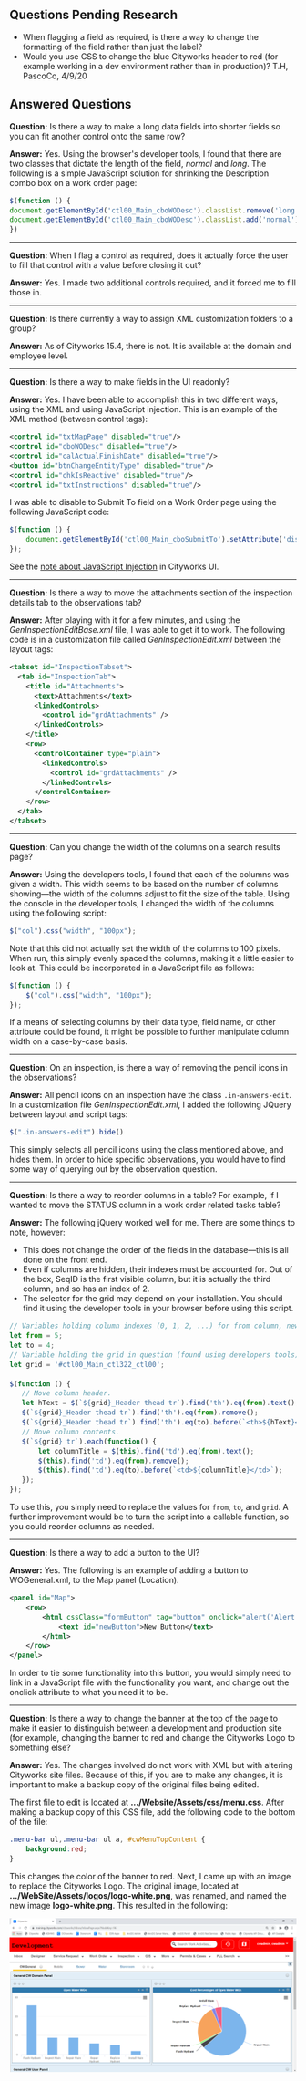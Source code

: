 ## Questions Pending Research
* When flagging a field as required, is there a way to change the formatting of the field rather than just the label?
* Would you use CSS to change the blue Cityworks header to red (for example working in a dev environment rather than in production)?  T.H, PascoCo, 4/9/20

## Answered Questions
**Question:** Is there a way to make a long data fields into shorter fields so you can fit another control onto the same row?

**Answer:** Yes. Using the browser's developer tools, I found that there are two classes that dictate the length of the field, *normal* and *long*. The following is a simple JavaScript solution for shrinking the Description combo box on a work order page:
```JavaScript
$(function () {
document.getElementById('ctl00_Main_cboWODesc').classList.remove('long');
document.getElementById('ctl00_Main_cboWODesc').classList.add('normal');
})
```

---
**Question:** When I flag a control as required, does it actually force the user to fill that control with a value before closing it out?

**Answer:** Yes. I made two additional controls required, and it forced me to fill those in.

---
**Question:** Is there currently a way to assign XML customization folders to a group?

**Answer:** As of Cityworks 15.4, there is not. It is available at the domain and employee level.

---
**Question:** Is there a way to make fields in the UI readonly?

**Answer:** Yes. I have been able to accomplish this in two different ways, using the XML and using JavaScript injection. This is an example of the XML method (between control tags):

```xml
<control id="txtMapPage" disabled="true"/>
<control id="cboWODesc" disabled="true"/>
<control id="calActualFinishDate" disabled="true"/>
<button id="btnChangeEntityType" disabled="true"/>
<control id="chkIsReactive" disabled="true"/>
<control id="txtInstructions" disabled="true"/>
```

I was able to disable to Submit To field on a Work Order page using the following JavaScript code:
```JavaScript
$(function () {
    document.getElementById('ctl00_Main_cboSubmitTo').setAttribute('disabled', true);
});
```

See the [note about JavaScript Injection](https://github.com/bswhitney/Cityworks-UICustomization-Training-Snippets#note-on-javascript-injection-content-in-this-course) in Cityworks UI.

---
**Question:** Is there a way to move the attachments section of the inspection details tab to the observations tab?

**Answer:** After playing with it for a few minutes, and using the *GenInspectionEditBase.xml* file, I was able to get it to work. The following code is in a customization file called *GenInspectionEdit.xml* between the layout tags:
```xml
<tabset id="InspectionTabset">
  <tab id="InspectionTab">
    <title id="Attachments">
      <text>Attachments</text>
      <linkedControls>
        <control id="grdAttachments" />
      </linkedControls>
    </title>
    <row>
      <controlContainer type="plain">
        <linkedControls>
          <control id="grdAttachments" />
        </linkedControls>
      </controlContainer>
    </row>
  </tab>
</tabset>
```
---
**Question:** Can you change the width of the columns on a search results page?

**Answer:** Using the developers tools, I found that each of the columns was given a width. This width seems to be based on the number of columns showing—the width of the columns adjust to fit the size of the table. Using the console in the developer tools, I changed the width of the columns using the following script:

```JavaScript
$("col").css("width", "100px");
```
Note that this did not actually set the width of the columns to 100 pixels. When run, this simply evenly spaced the columns, making it a little easier to look at. This could be incorporated in a JavaScript file as follows:

```JavaScript
$(function () {
    $("col").css("width", "100px");
});
```
If a means of selecting columns by their data type, field name, or other attribute could be found, it might be possible to further manipulate column width on a case-by-case basis.

---
**Question:** On an inspection, is there a way of removing the pencil icons in the observations?

**Answer:** All pencil icons on an inspection have the class `.in-answers-edit`. In a customization file *GenInspectionEdit.xml*, I added the following JQuery between layout and script tags:

```JavaScript
$(".in-answers-edit").hide()
```

This simply selects all pencil icons using the class mentioned above, and hides them. In order to hide specific observations, you would have to find some way of querying out by the observation question.

---
**Question:** Is there a way to reorder columns in a table? For example, if I wanted to move the STATUS column in a work order related tasks table?

**Answer:** The following jQuery worked well for me. There are some things to note, however:
 * This does not change the order of the fields in the database—this is all done on the front end.
 * Even if columns are hidden, their indexes must be accounted for. Out of the box, SeqID is the first visible column, but it is actually the third column, and so has an index of 2.
 * The selector for the grid may depend on your installation. You should find it using the developer tools in your browser before using this script.

 ```JavaScript
// Variables holding column indexes (0, 1, 2, ...) for from column, new column.
let from = 5;
let to = 4;
// Variable holding the grid in question (found using developers tools).
let grid = '#ctl00_Main_ctl322_ctl00';

$(function () {
    // Move column header.
    let hText = $(`${grid}_Header thead tr`).find('th').eq(from).text();
    $(`${grid}_Header thead tr`).find('th').eq(from).remove();
    $(`${grid}_Header thead tr`).find('th').eq(to).before(`<th>${hText}</th>`);
    // Move column contents.
    $(`${grid} tr`).each(function() {
        let columnTitle = $(this).find('td').eq(from).text();
        $(this).find('td').eq(from).remove();
        $(this).find('td').eq(to).before(`<td>${columnTitle}</td>`);
    });
});
 ```

To use this, you simply need to replace the values for `from`, `to`, and `grid`. A further improvement would be to turn the script into a callable function, so you could reorder columns as needed.

---
**Question:** Is there a way to add a button to the UI?

**Answer:** Yes. The following is an example of adding a button to WOGeneral.xml, to the Map panel (Location).

```XML
<panel id="Map">
    <row>
        <html cssClass="formButton" tag="button" onclick="alert('Alert Message!')">
            <text id="newButton">New Button</text>
        </html>
    </row>
</panel>
```

In order to tie some functionality into this button, you would simply need to link in a JavaScript file with the functionality you want, and change out the onclick attribute to what you need it to be.

---
**Question:** Is there a way to change the banner at the top of the page to make it easier to distinguish between a development and production site (for example, changing the banner to red and change the Cityworks Logo to something else?

**Answer:** Yes. The changes involved do not work with XML but with altering Cityworks site files. Because of this, if you are to make any changes, it is important to make a backup copy of the original files being edited.

The first file to edit is located at **.../Website/Assets/css/menu.css**. After making a backup copy of this CSS file, add the following code to the bottom of the file:

```CSS
.menu-bar ul,.menu-bar ul a, #cwMenuTopContent {
    background:red;
}
```

This changes the color of the banner to red. Next, I came up with an image to replace the Cityworks Logo. The original image, located at **.../WebSite/Assets/logos/logo-white.png**, was renamed, and named the new image **logo-white.png**. This resulted in the following:

![Red Banner](https://github.com/bswhitney/Cityworks-UICustomization-Training-Snippets/blob/master/Cityworks-Conference-2019/MDExample.png)
